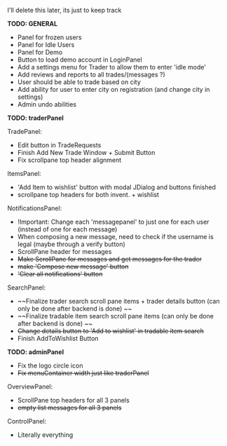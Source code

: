 I'll delete this later, its just to keep track

**TODO: GENERAL** 

- Panel for frozen users  
- Panel for Idle Users  
- Panel for Demo  
- Button to load demo account in LoginPanel  
- Add a settings menu for Trader to allow them to enter 'idle mode'  
- Add reviews and reports to all trades/(messages ?)  
- User should be able to trade based on city  
- Add ability for user to enter city on registration (and change city in settings)  
- Admin undo abilities  

**TODO: traderPanel**

TradePanel:  
  - Edit button in TradeRequests   
  - Finish Add New Trade Window + Submit Button  
  - Fix scrollpane top header alignment  
  
ItemsPanel:  
  - 'Add Item to wishlist' button with modal JDialog and   buttons finished  
  - scrollpane top headers for both invent. + wishlist  
  
NotificationsPanel:  
  - !Important: Change each 'messagepanel' to just one for each   user (instead of one for each message)  
  - When composing a new message, need to check if the username   is legal (maybe through a verify button)  
  - ScrollPane header for messages   
  - ~~Make ScrollPane for messages and get messages for the   trader~~  
  - ~~make 'Compose new message' button~~  
  - ~~'Clear all notifications' button~~  
  
SearchPanel:  
  - ~~Finalize trader search scroll pane items + trader details   button (can only be done after backend is done)  ~~
  - ~~Finalize tradable item search scroll pane items (can only   be done after backend is done)  ~~
  - ~~Change details button to 'Add to wishlist' in tradable   item search~~  
  - Finish AddToWishlist Button
  
  
**TODO: adminPanel**  
  
- Fix the logo circle icon   
- ~~Fix menuContainer width just like traderPanel~~  
  
OverviewPanel:  
  - ScrollPane top headers for all 3 panels  
  - ~~empty list messages for all 3 panels~~  
  
ControlPanel:  
  - Literally everything  